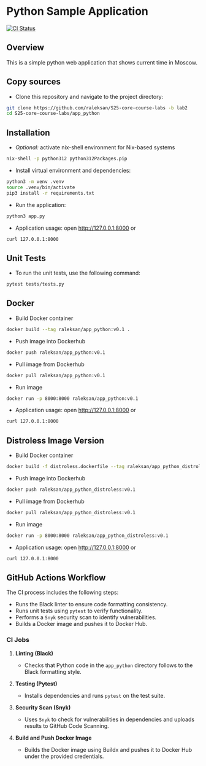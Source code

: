 # Python Sample Application

[![CI Status](https://github.com/Raleksan/S25-core-course-labs/actions/workflows/app_python.yaml/badge.svg)](https://github.com/Raleksan/S25-core-course-labs/actions/workflows/app_python.yaml?event=push)

## Overview

This is a simple python web application that shows current time in Moscow.

## Copy sources

- Clone this repository and navigate to the project directory:

```bash
git clone https://github.com/raleksan/S25-core-course-labs -b lab2
cd S25-core-course-labs/app_python
```

## Installation

- _Optional:_ activate nix-shell environment for Nix-based systems

```bash
nix-shell -p python312 python312Packages.pip
```

- Install virtual environment and dependencies:

```bash
python3 -m venv .venv
source .venv/bin/activate
pip3 install -r requirements.txt
```

- Run the application:

```bash
python3 app.py
```

- Application usage: open <http://127.0.0.1:8000> or

```bash
curl 127.0.0.1:8000
```

## Unit Tests

- To run the unit tests, use the following command:

```bash
pytest tests/tests.py
```

## Docker

- Build Docker container

```bash
docker build --tag raleksan/app_python:v0.1 .
```

- Push image into Dockerhub

```bash
docker push raleksan/app_python:v0.1
```

- Pull image from Dockerhub

```bash
docker pull raleksan/app_python:v0.1
```

- Run image

```bash
docker run -p 8000:8000 raleksan/app_python:v0.1
```

- Application usage: open <http://127.0.0.1:8000> or

```bash
curl 127.0.0.1:8000
```

## Distroless Image Version

- Build Docker container

```bash
docker build -f distroless.dockerfile --tag raleksan/app_python_distroless:v0.1 .
```

- Push image into Dockerhub

```bash
docker push raleksan/app_python_distroless:v0.1
```

- Pull image from Dockerhub

```bash
docker pull raleksan/app_python_distroless:v0.1
```

- Run image

```bash
docker run -p 8000:8000 raleksan/app_python_distroless:v0.1
```

- Application usage: open <http://127.0.0.1:8000> or

```bash
curl 127.0.0.1:8000
```

## GitHub Actions Workflow

The CI process includes the following steps:

- Runs the Black linter to ensure code formatting consistency.
- Runs unit tests using `pytest` to verify functionality.
- Performs a `Snyk` security scan to identify vulnerabilities.
- Builds a Docker image and pushes it to Docker Hub.

### CI Jobs

1. **Linting (Black)**
   - Checks that Python code in the `app_python` directory follows to the Black formatting style.

2. **Testing (Pytest)**
   - Installs dependencies and runs `pytest` on the test suite.

3. **Security Scan (Snyk)**
   - Uses `Snyk` to check for vulnerabilities in dependencies and uploads results to GitHub Code Scanning.

4. **Build and Push Docker Image**
   - Builds the Docker image using Buildx and pushes it to Docker Hub under the provided credentials.
